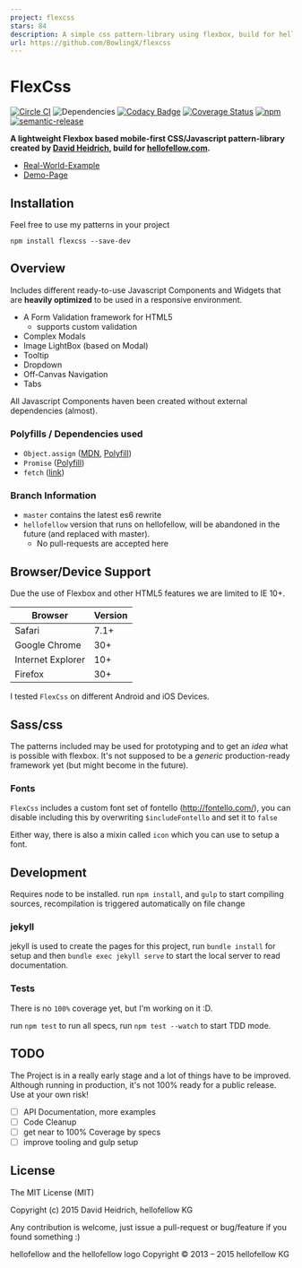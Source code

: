 ```yaml
---
project: flexcss
stars: 84
description: A simple css pattern-library using flexbox, build for hellofellow
url: https://github.com/BowlingX/flexcss
---
```


FlexCss
===

[![Circle CI](https://circleci.com/gh/BowlingX/flexcss.svg?style=svg)](https://circleci.com/gh/BowlingX/flexcss)
![Dependencies](https://david-dm.org/bowlingx/flexcss.svg)
[![Codacy Badge](https://www.codacy.com/project/badge/daeca02d87924f14b1cbaca870ff454d)](https://www.codacy.com/app/billing/flexcss)
[![Coverage Status](https://coveralls.io/repos/BowlingX/flexcss/badge.svg?branch=master)](https://coveralls.io/r/BowlingX/flexcss?branch=master)
[![npm](https://img.shields.io/npm/v/flexcss.svg?style=flat-square)](https://www.npmjs.com/package/flexcss)
[![semantic-release](https://img.shields.io/badge/%20%20%F0%9F%93%A6%F0%9F%9A%80-semantic--release-e10079.svg?style=flat-square)](https://github.com/semantic-release/semantic-release)

**A lightweight Flexbox based mobile-first CSS/Javascript pattern-library created by [David Heidrich](https://github.com/BowlingX),
build for [hellofellow.com](https://hellofellow.com).**

- [Real-World-Example](https://hellofellow.com)
- [Demo-Page](http://bowlingx.github.io/flexcss)

## Installation

Feel free to use my patterns in your project

`npm install flexcss --save-dev`

## Overview
Includes different ready-to-use Javascript Components and Widgets that are **heavily optimized** to be used in a responsive environment.

- A Form Validation framework for HTML5
  - supports custom validation
- Complex Modals
- Image LightBox (based on Modal)
- Tooltip
- Dropdown
- Off-Canvas Navigation
- Tabs

All Javascript Components haven been created without external dependencies (almost).

### Polyfills / Dependencies used

- `Object.assign` ([MDN](https://developer.mozilla.org/de/docs/Web/JavaScript/Reference/Global_Objects/Object/assign),
    [Polyfill](https://www.npmjs.com/package/object-assign))
- `Promise` ([Polyfill](https://github.com/jakearchibald/es6-promise))
- `fetch` ([link](https://github.com/github/fetch))

### Branch Information
- `master` contains the latest es6 rewrite
- `hellofellow` version that runs on hellofellow, will be abandoned in the future (and replaced with master).
   - No pull-requests are accepted here

## Browser/Device Support

Due the use of Flexbox and other HTML5 features we are limited to IE 10+.

| Browser | Version |
| -------- | ------- |
| Safari | 7.1+ |
| Google Chrome |  30+ |
| Internet Explorer | 10+|
| Firefox | 30+|

I tested `FlexCss` on different Android and iOS Devices.

## Sass/css
The patterns included may be used for prototyping and to get an *idea* what is possible with flexbox.
It's not supposed to be a *generic* production-ready framework yet (but might become in the future).

### Fonts
`FlexCss` includes a custom font set of fontello (http://fontello.com/),
you can disable including this by overwriting `$includeFontello` and set it to `false`

Either way, there is also a mixin called `icon` which you can use to setup a font.

## Development

Requires node to be installed.
run `npm install`, and `gulp` to start compiling sources, recompilation is triggered automatically on file change

### jekyll
jekyll is used to create the pages for this project, run `bundle install`
for setup and then `bundle exec jekyll serve` to start the local server to read documentation.

### Tests
There is no `100%` coverage yet, but I'm working on it :D.

run `npm test` to run all specs, run `npm test --watch` to start TDD mode.


## TODO
The Project is in a really early stage and a lot of things have to be improved.
Although running in production, it's not 100% ready for a public release. Use at your own risk!

- [ ] API Documentation, more examples
- [ ] Code Cleanup
- [ ] get near to 100% Coverage by specs
- [ ] improve tooling and gulp setup

## License
The MIT License (MIT)

Copyright (c) 2015 David Heidrich, hellofellow KG

Any contribution is welcome, just issue a pull-request or bug/feature if you found something :)

hellofellow and the hellofellow logo Copyright © 2013 – 2015 hellofellow KG

